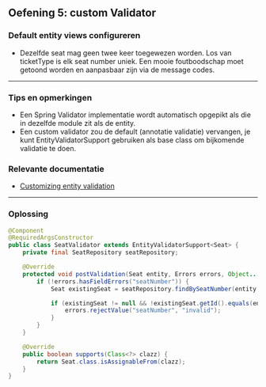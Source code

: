 ## Oefening 5: custom Validator
### Default entity views configureren
        
* Dezelfde seat mag geen twee keer toegewezen worden. 
Los van ticketType is elk seat number uniek. 
Een mooie foutboodschap moet getoond worden en aanpasbaar zijn via de message codes.


   
----
### Tips en opmerkingen
* Een Spring Validator implementatie wordt automatisch opgepikt als die in dezelfde module zit als de entity.
* Een custom validator zou de default (annotatie validatie) vervangen, je kunt EntityValidatorSupport gebruiken als base class om bijkomende validatie te doen.


### Relevante documentatie

*  [Customizing entity validation ](https://across-docs.foreach.be/across-site/production/entity-module/3.2.0/customizing-entities/index.html#_customizing_entity_validation)
----

### Oplossing

```java
@Component
@RequiredArgsConstructor
public class SeatValidator extends EntityValidatorSupport<Seat> {
    private final SeatRepository seatRepository;

    @Override
    protected void postValidation(Seat entity, Errors errors, Object... validationHints) {
        if (!errors.hasFieldErrors("seatNumber")) {
            Seat existingSeat = seatRepository.findBySeatNumber(entity.getSeatNumber());

            if (existingSeat != null && !existingSeat.getId().equals(entity.getId())) {
                errors.rejectValue("seatNumber", "invalid");
            }
        }
    }

    @Override
    public boolean supports(Class<?> clazz) {
        return Seat.class.isAssignableFrom(clazz);
    }
}
```